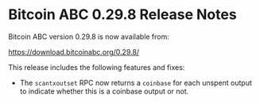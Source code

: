 # Bitcoin ABC 0.29.8 Release Notes

Bitcoin ABC version 0.29.8 is now available from:

  <https://download.bitcoinabc.org/0.29.8/>

This release includes the following features and fixes:
 - The `scantxoutset` RPC now returns a `coinbase` for each unspent output to
   indicate whether this is a coinbase output or not.
